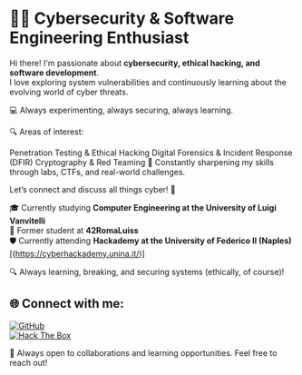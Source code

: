 # 👨‍💻 Cybersecurity & Software Engineering Enthusiast  

Hi there! I'm passionate about **cybersecurity, ethical hacking, and software development**.  
I love exploring system vulnerabilities and continuously learning about the evolving world of cyber threats.

💻 Always experimenting, always securing, always learning.

🔍 Areas of interest:

Penetration Testing & Ethical Hacking
Digital Forensics & Incident Response (DFIR)
Cryptography & Red Teaming
🚀 Constantly sharpening my skills through labs, CTFs, and real-world challenges.

Let’s connect and discuss all things cyber! 🔗

🎓 Currently studying **Computer Engineering at the University of Luigi Vanvitelli**  
🏫 Former student at **42RomaLuiss**  
🛡️ Currently attending **Hackademy at the University of Federico II (Naples)** 
[(https://cyberhackademy.unina.it/)]

🔍 Always learning, breaking, and securing systems (ethically, of course)!  

## 🌐 Connect with me:  
[![GitHub](https://img.shields.io/badge/GitHub-000?style=for-the-badge&logo=github)](https://github.com/skitarrata)  
[![Hack The Box](https://img.shields.io/badge/HackTheBox-9FEF00?style=for-the-badge&logo=hackthebox)](https://app.hackthebox.com/profile/skitarrata)  

🔹 Always open to collaborations and learning opportunities. Feel free to reach out! 
